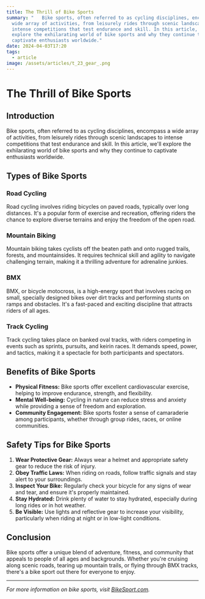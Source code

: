 ```yaml
---
title: The Thrill of Bike Sports
summary: "   Bike sports, often referred to as cycling disciplines, encompass a
  wide array of activities, from leisurely rides through scenic landscapes to
  intense competitions that test endurance and skill. In this article, we'll
  explore the exhilarating world of bike sports and why they continue to
  captivate enthusiasts worldwide."
date: 2024-04-03T17:20
tags:
  - article
image: /assets/articles/t_23_gear_.png
---
```

# The Thrill of Bike Sports

## Introduction

Bike sports, often referred to as cycling disciplines, encompass a wide array of activities, from leisurely rides through scenic landscapes to intense competitions that test endurance and skill. In this article, we'll explore the exhilarating world of bike sports and why they continue to captivate enthusiasts worldwide.

## Types of Bike Sports

### Road Cycling

Road cycling involves riding bicycles on paved roads, typically over long distances. It's a popular form of exercise and recreation, offering riders the chance to explore diverse terrains and enjoy the freedom of the open road.

### Mountain Biking

Mountain biking takes cyclists off the beaten path and onto rugged trails, forests, and mountainsides. It requires technical skill and agility to navigate challenging terrain, making it a thrilling adventure for adrenaline junkies.

### BMX

BMX, or bicycle motocross, is a high-energy sport that involves racing on small, specially designed bikes over dirt tracks and performing stunts on ramps and obstacles. It's a fast-paced and exciting discipline that attracts riders of all ages.

### Track Cycling

Track cycling takes place on banked oval tracks, with riders competing in events such as sprints, pursuits, and keirin races. It demands speed, power, and tactics, making it a spectacle for both participants and spectators.

## Benefits of Bike Sports

- **Physical Fitness:** Bike sports offer excellent cardiovascular exercise, helping to improve endurance, strength, and flexibility.
- **Mental Well-being:** Cycling in nature can reduce stress and anxiety while providing a sense of freedom and exploration.
- **Community Engagement:** Bike sports foster a sense of camaraderie among participants, whether through group rides, races, or online communities.

## Safety Tips for Bike Sports

1. **Wear Protective Gear:** Always wear a helmet and appropriate safety gear to reduce the risk of injury.
2. **Obey Traffic Laws:** When riding on roads, follow traffic signals and stay alert to your surroundings.
3. **Inspect Your Bike:** Regularly check your bicycle for any signs of wear and tear, and ensure it's properly maintained.
4. **Stay Hydrated:** Drink plenty of water to stay hydrated, especially during long rides or in hot weather.
5. **Be Visible:** Use lights and reflective gear to increase your visibility, particularly when riding at night or in low-light conditions.

## Conclusion

Bike sports offer a unique blend of adventure, fitness, and community that appeals to people of all ages and backgrounds. Whether you're cruising along scenic roads, tearing up mountain trails, or flying through BMX tracks, there's a bike sport out there for everyone to enjoy.

---

*For more information on bike sports, visit [BikeSport.com](https://bikesport.com).* 

